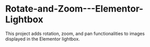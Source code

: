# Rotate-and-Zoom---Elementor-Lightbox
This project adds rotation, zoom, and pan functionalities to images displayed in the Elementor lightbox.
